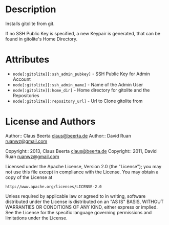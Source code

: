 Description
===========

Installs gitolite from git.

If no SSH Public Key is specified, a new Keypair is generated, that can be found in gitolite's Home Directory.

Attributes
==========

* `node[:gitolite][:ssh_admin_pubkey]` - SSH Public Key for Admin Account
* `node[:gitolite][:ssh_admin_name]` - Name of the Admin User
* `node[:gitolite][:home_dir]` - Home directory for gitolite and the Repositories
* `node[:gitolite][:repository_url]` - Url to Clone gitolite from

License and Authors
===================

Author:: Claus Beerta <claus@beerta.de>
Author:: David Ruan <ruanwz@gmail.com>

Copyright:: 2013, Claus Beerta <claus@beerta.de>
Copyright:: 2011, David Ruan <ruanwz@gmail.com>

Licensed under the Apache License, Version 2.0 (the "License");
you may not use this file except in compliance with the License.
You may obtain a copy of the License at

    http://www.apache.org/licenses/LICENSE-2.0

Unless required by applicable law or agreed to in writing, software
distributed under the License is distributed on an "AS IS" BASIS,
WITHOUT WARRANTIES OR CONDITIONS OF ANY KIND, either express or implied.
See the License for the specific language governing permissions and
limitations under the License.
